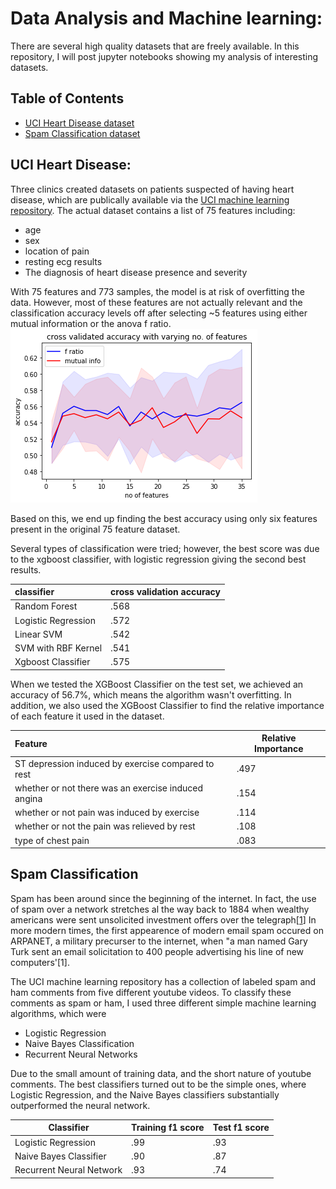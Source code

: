 # Data Analysis and Machine learning:
There are several high quality datasets that are freely available.  In this repository, I will post jupyter notebooks showing my analysis of interesting datasets.    

## Table of Contents

* [UCI Heart Disease dataset](#1)
* [Spam Classification dataset](#2)

## UCI Heart Disease: <a id='1'></a>

Three clinics created datasets on patients suspected of having heart disease, which are publically available via the [UCI machine learning repository](archive.ics.uci.edu/ml/machine-learning-databases/heart-disease).   The actual dataset contains a list of 75 features including:

* age
* sex
* location of pain
* resting ecg results
* The diagnosis of heart disease presence and severity

With 75 features and 773 samples, the model is at risk of overfitting the data.  However, most of these features are not actually relevant and the classification accuracy levels off after selecting ~5 features using either mutual information or the anova f ratio.   
![accuracy vs no features](/images/accuracy_no_features.png) 

Based on this, we end up finding the best accuracy using only six features present in the original 75 feature dataset.   

Several types of classification were tried; however, the best score was due to the xgboost classifier, with logistic regression giving the second best results.  

|classifier|cross validation accuracy |
|:---------|---------|
|Random Forest | .568 |
|Logistic Regression | .572|
|Linear SVM | .542 |
|SVM with RBF Kernel | .541 |
| Xgboost Classifier | .575 |

When we tested the XGBoost Classifier on the test set, we achieved an accuracy of 56.7%, which means the algorithm wasn't overfitting.    In addition, we also used the XGBoost Classifier to find the relative importance of each feature it used in the dataset.   

|Feature | Relative Importance |
|:-------|------------|
|ST depression induced by exercise compared to rest | .497 |
|whether or not there was an exercise induced angina | .154 |
| whether or not pain was induced by exercise | .114 |
| whether or not the pain was relieved by rest | .108 |
| type of chest pain | .083 |


## Spam Classification <a id='2'></a>

Spam has been around since the beginning of the internet.  In fact, the use of spam over a network stretches al the way back to 1884 when wealthy americans were sent unsolicited investment offers over the telegraph\[[1](http://content.time.com/time/business/article/0,8599,1933796,00.html)\]  In more modern times, the first appearence of modern email spam occured on ARPANET, a military precurser to the internet, when "a man named Gary Turk sent an email solicitation to 400 people advertising his line of new computers'[1].  

The UCI machine learning repository has a collection of labeled spam and ham comments from five different youtube videos.  To classify these comments as spam or ham, I used three different simple machine learning algorithms, which were

* Logistic Regression
* Naive Bayes Classification
* Recurrent Neural Networks

Due to the small amount of training data, and the short nature of youtube comments.  The best classifiers turned out to be the simple ones, where Logistic Regression, and the Naive Bayes classifiers substantially outperformed the neural network.   

| Classifier | Training f1 score | Test f1 score |
|------------|------------------|----------------|
|Logistic Regression | .99 | .93 |
| Naive Bayes Classifier | .90 | .87 |
| Recurrent Neural Network | .93 | .74 |


